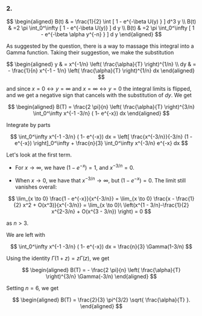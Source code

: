 
### 2. 

$$
\begin{aligned}
B(t) & = \frac{1}{2} \int [ 1 - e^{-\beta U(y) } ] d^3 y \\
B(t) & =2 \pi \int_0^\infty [ 1 - e^{-\beta U(y)} ] d y \\
B(t) & =2 \pi \int_0^\infty [ 1 - e^{-\beta \alpha y^{-n} } ] d y
\end{aligned}
$$

As suggested by the question, there is a way to massage this integral into a Gamma function. Taking their suggestion, we make the substitution

$$
\begin{aligned}
y & = x^{-1/n} \left( \frac{\alpha}{T} \right)^{1/n} \\
dy & = - \frac{1}{n} x^{-1 - 1/n} \left( \frac{\alpha}{T} \right)^{1/n}  dx
\end{aligned}
$$

and since $x = 0 \leftrightarrow y = \infty$ and $x = \infty \leftrightarrow y = 0$ the integral limits is flipped, and we get a negative sign that cancels with the substitution of $dy$. We get

$$
\begin{aligned}
B(T) = \frac{2 \pi}{n} \left( \frac{\alpha}{T} \right)^{3/n} \int_0^\infty x^{-1 -3/n} ( 1- e^{-x}) dx
\end{aligned}
$$

Integrate by parts

$$
\int_0^\infty x^{-1 -3/n} ( 1- e^{-x}) dx = \left[ \frac{x^{-3/n}}{-3/n} (1 - e^{-x}) \right]_0^\infty + \frac{n}{3} \int_0^\infty x^{-3/n} e^{-x} dx
$$

Let's look at the first term.

- For $x \to \infty$, we have $(1 - e^{-x}) = 1$, and $x^{-3/n} = 0$.

- When $x \to 0$, we have that $x^{-3/n} \to \infty$, but $(1 - e^{-x}) = 0$. The limit still vanishes overall:

$$
\lim_{x \to 0} \frac{1 - e^{-x}}{x^{-3/n}} = \lim_{x \to 0} \frac{x - \frac{1}{2} x^2 + O(x^3)}{x^{-3/n}} = \lim_{x \to 0}\ \left(x^{1 - 3/n}-\frac{1}{2} x^{2-3/n} + O(x^{3 - 3/n}) \right) = 0
$$

as $n > 3$.

We are left with

$$
\int_0^\infty x^{-1 -3/n} ( 1- e^{-x}) dx =  \frac{n}{3} \Gamma(1-3/n)
$$

Using the identity $\Gamma(1 + z) = z \Gamma(z)$, we get

$$
\begin{aligned}
B(T) = - \frac{2 \pi}{n} \left( \frac{\alpha}{T} \right)^{3/n} \Gamma(-3/n)
\end{aligned}
$$

Setting $n=6$, we get

$$
\begin{aligned}
B(T) = \frac{2}{3} \pi^{3/2} \sqrt{ \frac{\alpha}{T} }.
\end{aligned}
$$
<!--stackedit_data:
eyJoaXN0b3J5IjpbLTE0ODQ3MDk3MDVdfQ==
-->